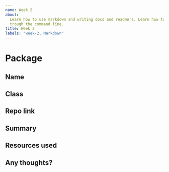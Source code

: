 ```yaml
---
name: Week 2
about:
  Learn how to use markdown and writing docs and readme's. Learn how to use Git
  trough the command line.
title: Week 2
labels: "week-2, Markdown"
---
```


# Package

## Name

<!-- Add your name here-->

## Class

<!-- Add your class (tech-x) here -->

## Repo link

<!-- Include a link to your repository -->

## Summary

<!-- A summary of what you did. What progress did you make? -->

## Resources used

<!-- What resources did you use? -->

## Any thoughts?

<!-- Let us know what you thought of the homework, and give us any feedback. What parts did you find difficult? -->
